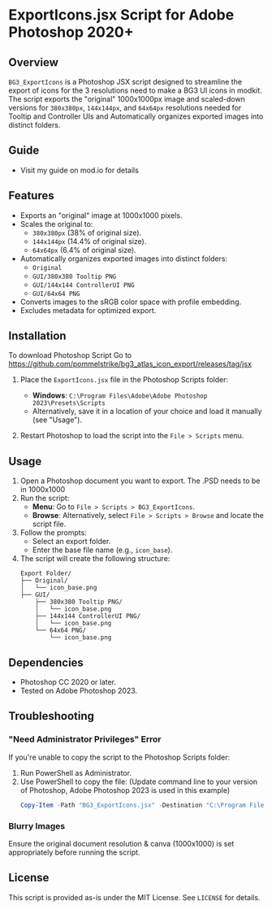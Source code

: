 
# ExportIcons.jsx Script for Adobe Photoshop 2020+

## Overview

`BG3_ExportIcons` is a Photoshop JSX script designed to streamline the export of icons for the 3 resolutions need to make a BG3 UI icons in modkit. The script exports the "original" 1000x1000px image and scaled-down versions for `380x380px`, `144x144px`, and `64x64px` resolutions needed for Tooltip and Controller UIs and Automatically organizes exported images into distinct folders.

## Guide
- Visit my guide on mod.io for details

## Features
- Exports an "original" image at 1000x1000 pixels.
- Scales the original to:
  - `380x380px` (38% of original size).
  - `144x144px` (14.4% of original size).
  - `64x64px` (6.4% of original size).
- Automatically organizes exported images into distinct folders:
  - `Original`
  - `GUI/380x380 Tooltip PNG`
  - `GUI/144x144 ControllerUI PNG`
  - `GUI/64x64 PNG`
- Converts images to the sRGB color space with profile embedding.
- Excludes metadata for optimized export.

## Installation
To download Photoshop Script
Go to https://github.com/pommelstrike/bg3_atlas_icon_export/releases/tag/jsx

1. Place the `ExportIcons.jsx` file in the Photoshop Scripts folder:
   - **Windows**: `C:\Program Files\Adobe\Adobe Photoshop 2023\Presets\Scripts`
   - Alternatively, save it in a location of your choice and load it manually (see "Usage").

2. Restart Photoshop to load the script into the `File > Scripts` menu.

## Usage
1. Open a Photoshop document you want to export. The .PSD needs to be in 1000x1000 
2. Run the script:
   - **Menu**: Go to `File > Scripts > BG3_ExportIcons`.
   - **Browse**: Alternatively, select `File > Scripts > Browse` and locate the script file.
3. Follow the prompts:
   - Select an export folder.
   - Enter the base file name (e.g., `icon_base`).
4. The script will create the following structure:
   ```
   Export Folder/
   ├── Original/
   │   └── icon_base.png
   ├── GUI/
       ├── 380x380 Tooltip PNG/
       │   └── icon_base.png
       ├── 144x144 ControllerUI PNG/
       │   └── icon_base.png
       └── 64x64 PNG/
           └── icon_base.png
   ```

## Dependencies
- Photoshop CC 2020 or later.
- Tested on Adobe Photoshop 2023.

## Troubleshooting
### "Need Administrator Privileges" Error
If you're unable to copy the script to the Photoshop Scripts folder:
1. Run PowerShell as Administrator. 
2. Use PowerShell to copy the file: (Update command line to your version of Photoshop, Adobe Photoshop 2023 is used in this example)
   ```powershell
   Copy-Item -Path "BG3_ExportIcons.jsx" -Destination "C:\Program Files\Adobe\Adobe Photoshop 2023\Presets\Scripts" -Force
   ```

### Blurry Images
Ensure the original document resolution & canva (1000x1000) is set appropriately before running the script.

## License
This script is provided as-is under the MIT License. See `LICENSE` for details.
